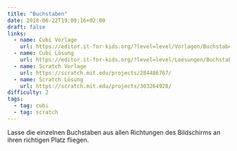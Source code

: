 ```yaml
---
title: "Buchstaben"
date: 2018-06-22T19:09:16+02:00
draft: false
links:
  - name: Cubi Vorlage
    url: https://editor.it-for-kids.org/?level=level/Vorlagen/Buchstaben.cubi
  - name: Cubi Lösung
    url: https://editor.it-for-kids.org/?level=level/Loesungen/Buchstaben.cubi
  - name: Scratch Vorlage
    url: https://scratch.mit.edu/projects/284486767/
  - name: Scratch Lösung
    url: https://scratch.mit.edu/projects/303264928/
difficulty: 2
tags:
  - tag: cubi
  - tag: scratch
---
```

Lasse die einzelnen Buchstaben aus allen Richtungen des Bildschirms an ihren richtigen Platz fliegen.